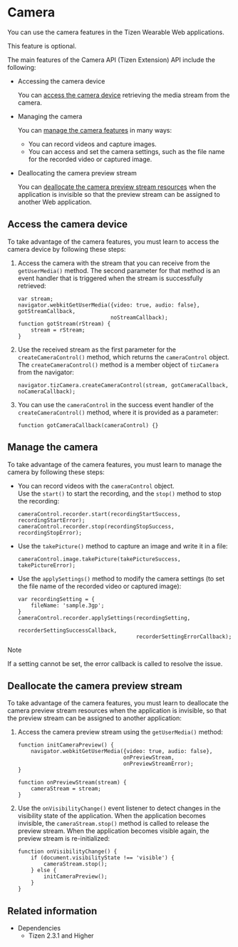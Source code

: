 # Camera

You can use the camera features in the Tizen Wearable Web applications.

This feature is optional.

The main features of the Camera API (Tizen Extension) API include the following:

- Accessing the camera device    

  You can [access the camera device](#access-the-camera-device) retrieving the media stream from the camera.

- Managing the camera    

  You can [manage the camera features](#manage-the-camera) in many ways:

  - You can record videos and capture images.
  - You can access and set the camera settings, such as the file name for the recorded video or captured image.

- Deallocating the camera preview stream    

  You can [deallocate the camera preview stream resources](#deallocate-the-camera-preview-stream) when the application is invisible so that the preview stream can be assigned to another Web application.

## Access the camera device

To take advantage of the camera features, you must learn to access the camera device by following these steps:

1. Access the camera with the stream that you can receive from the `getUserMedia()` method. The second parameter for that method is an event handler that is triggered when the stream is successfully retrieved:

   ```
   var stream;
   navigator.webkitGetUserMedia({video: true, audio: false}, gotStreamCallback,
                                noStreamCallback);
   function gotStream(rStream) {
       stream = rStream;
   }
   ```

2. Use the received stream as the first parameter for the `createCameraControl()` method, which returns the `cameraControl` object. The `createCameraControl()` method is a member object of `tizCamera` from the navigator:

   ```
   navigator.tizCamera.createCameraControl(stream, gotCameraCallback, noCameraCallback);
   ```

3. You can use the `cameraControl` in the success event handler of the `createCameraControl()` method, where it is provided as a parameter:

   ```
   function gotCameraCallback(cameraControl) {}
   ```

## Manage the camera

To take advantage of the camera features, you must learn to manage the camera by following these steps:

- You can record videos with the `cameraControl` object.   
  Use the `start()` to start the recording, and the `stop()` method to stop the recording:

  ```
  cameraControl.recorder.start(recordingStartSuccess, recordingStartError);
  cameraControl.recorder.stop(recordingStopSuccess, recordingStopError);
  ```

- Use the `takePicture()` method to capture an image and write it in a file:

  ```
  cameraControl.image.takePicture(takePictureSuccess, takePictureError);
  ```

- Use the `applySettings()` method to modify the camera settings (to set the file name of the recorded video or captured image):

  ```
  var recordingSetting = {
      fileName: 'sample.3gp';
  }
  cameraControl.recorder.applySettings(recordingSetting,
                                       recorderSettingSuccessCallback,
                                       recorderSettingErrorCallback);
  ```

> [!NOTE]
> If a setting cannot be set, the error callback is called to resolve the issue.

## Deallocate the camera preview stream

To take advantage of the camera features, you must learn to deallocate the camera preview stream resources when the application is invisible, so that the preview stream can be assigned to another application:

1. Access the camera preview stream using the `getUserMedia()` method:

   ```
   function initCameraPreview() {
       navigator.webkitGetUserMedia({video: true, audio: false},
                                    onPreviewStream,
                                    onPreviewStreamError);
   }

   function onPreviewStream(stream) {
       cameraStream = stream;
   }
   ```

2. Use the `onVisibilityChange()` event listener to detect changes in the visibility state of the application. When the application becomes invisible, the `cameraStream.stop()` method is called to release the preview stream. When the application becomes visible again, the preview stream is re-initialized:

   ```
   function onVisibilityChange() {
       if (document.visibilityState !== 'visible') {
           cameraStream.stop();
       } else {
           initCameraPreview();
       }
   }
   ```

## Related information
* Dependencies   
   - Tizen 2.3.1 and Higher

